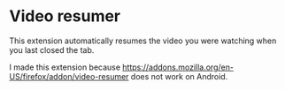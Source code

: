 # Video resumer

This extension automatically resumes the video you were watching when you last closed the tab.


I made this extension because https://addons.mozilla.org/en-US/firefox/addon/video-resumer does not work on Android.